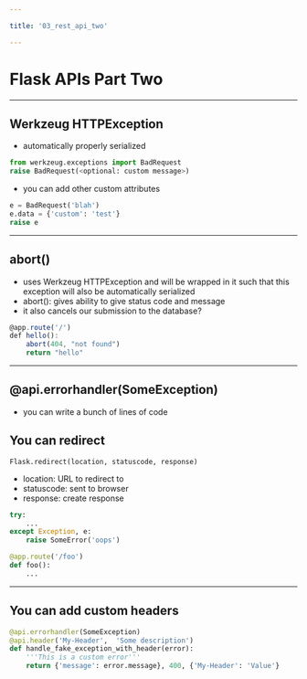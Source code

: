```yaml
---

title: '03_rest_api_two'

---
```


# Flask APIs Part Two

---

## Werkzeug HTTPException

- automatically properly serialized

```python
from werkzeug.exceptions import BadRequest
raise BadRequest(<optional: custom message>)
```
- you can add other custom attributes

```python
e = BadRequest('blah')
e.data = {'custom': 'test'}
raise e
```
---

## abort()

- uses Werkzeug HTTPException and will be wrapped in it such that this exception will also be automatically serialized
- abort(): gives ability to give status code and message
- it also cancels our submission to the database?

```js
@app.route('/')
def hello():
    abort(404, "not found")
    return "hello"
```

--- 

## @api.errorhandler(SomeException)

- you can write a bunch of lines of code


## You can redirect

`Flask.redirect(location, statuscode, response)`

- location: URL to redirect to
- statuscode: sent to browser
- response: create response

```python
try:
    ...
except Exception, e:
    raise SomeError('oops')

@app.route('/foo')
def foo():
    ...
```

---

## You can add custom headers

```python
@api.errorhandler(SomeException)
@api.header('My-Header',  'Some description')
def handle_fake_exception_with_header(error):
    '''This is a custom error'''
    return {'message': error.message}, 400, {'My-Header': 'Value'}
```